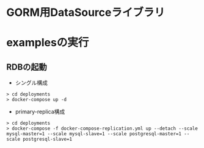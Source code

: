 # GORM用DataSourceライブラリ

# examplesの実行
## RDBの起動
- シングル構成
```shell
> cd deployments
> docker-compose up -d
```

- primary-replica構成
```shell
> cd deployments
> docker-compose -f docker-compose-replication.yml up --detach --scale mysql-master=1 --scale mysql-slave=1 --scale postgresql-master=1 --scale postgresql-slave=1
```

